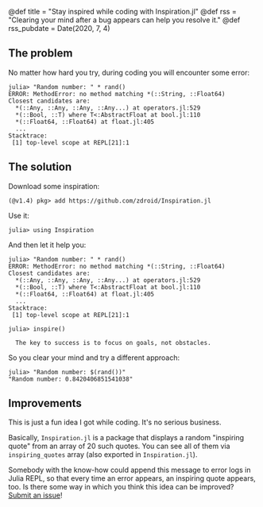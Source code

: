@def title = "Stay inspired while coding with Inspiration.jl"
@def rss = "Clearing your mind after a bug appears can help you resolve it."
@def rss_pubdate = Date(2020, 7, 4)

## The problem

No matter how hard you try, during coding you will encounter some error:

```julia-repl
julia> "Random number: " * rand()
ERROR: MethodError: no method matching *(::String, ::Float64)
Closest candidates are:
  *(::Any, ::Any, ::Any, ::Any...) at operators.jl:529
  *(::Bool, ::T) where T<:AbstractFloat at bool.jl:110
  *(::Float64, ::Float64) at float.jl:405
  ...
Stacktrace:
 [1] top-level scope at REPL[21]:1

```

## The solution

Download some inspiration:
```julia-repl
(@v1.4) pkg> add https://github.com/zdroid/Inspiration.jl
```

Use it:

```julia-repl
julia> using Inspiration
```

And then let it help you:

```julia-repl
julia> "Random number: " * rand()
ERROR: MethodError: no method matching *(::String, ::Float64)
Closest candidates are:
  *(::Any, ::Any, ::Any, ::Any...) at operators.jl:529
  *(::Bool, ::T) where T<:AbstractFloat at bool.jl:110
  *(::Float64, ::Float64) at float.jl:405
  ...
Stacktrace:
 [1] top-level scope at REPL[21]:1

julia> inspire()

  The key to success is to focus on goals, not obstacles.

```

So you clear your mind and try a different approach:

```julia-repl
julia> "Random number: $(rand())"
"Random number: 0.8420406851541038"

```

## Improvements

This is just a fun idea I got while coding.
It's no serious business.

Basically, `Inspiration.jl` is a package that displays a random "inspiring quote" from an array of 20 such quotes.
You can see all of them via `inspiring_quotes` array (also exported in `Inspiration.jl`).

Somebody with the know-how could append this message to error logs in Julia REPL,
so that every time an error appears, an inspiring quote appears, too.
Is there some way in which you think this idea can be improved?
[Submit an issue](https://github.com/zdroid/Inspiration.jl/issues/new)!

